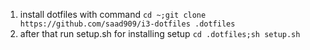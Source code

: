 1. install dotfiles with command
   `cd ~;git clone https://github.com/saad909/i3-dotfiles .dotfiles`
2. after that run setup.sh for installing setup
   `cd .dotfiles;sh setup.sh`
